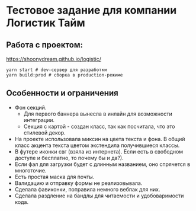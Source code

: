 # Тестовое задание для компании Логистик Тайм

## Работа с проектом:
  https://shoonydream.github.io/logistic/

```
yarn start # dev-сервер для разработки
yarn build:prod # сборка в production-режиме
```

## Особенности и ограничения
  - Фон секций.
  	- Для первого баннера вынесла в инлайн для возможности интеграции.
  	- Секция с картой - создан класс, так как посчитала, что это стилевой декор.
  - На проекте использовала миксин на цвета текста и фона. В общий класс акцента текста цветом экстендила получившиеся классы.
  - В футере иконки свг (взяла из интернета). Если есть в свободном доступе и бесплатно, то почему бы и да?).
  - Если фал для загрузки будет с длинным названием, оно спрячется в многоточие.
  - Есть простая маска для почты.
  - Валидацию и отправку формы не реализовывала.
  - Сделала фавиконки, поправила немного вебпак для них.
  - Сделала раздление на бандлы для читаемости и удобоваримости кода.

